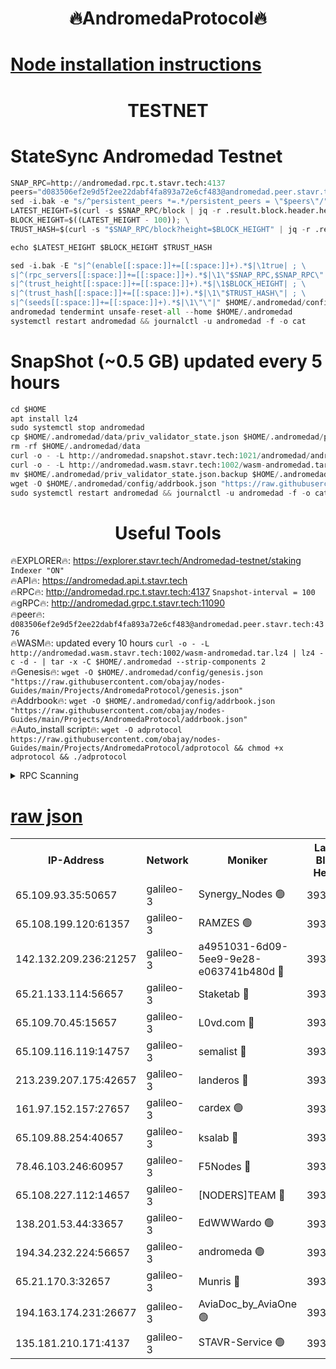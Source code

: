 <h1 align="center"> 🔥AndromedaProtocol🔥</h1>

[Node installation instructions](https://github.com/obajay/nodes-Guides/tree/main/Projects/AndromedaProtocol)
=

<h1 align="center"> TESTNET</h1>

# StateSync Andromedad Testnet
```python
SNAP_RPC=http://andromedad.rpc.t.stavr.tech:4137
peers="d083506ef2e9d5f2ee22dabf4fa893a72e6cf483@andromedad.peer.stavr.tech:4376"
sed -i.bak -e "s/^persistent_peers *=.*/persistent_peers = \"$peers\"/" $HOME/.andromedad/config/config.toml
LATEST_HEIGHT=$(curl -s $SNAP_RPC/block | jq -r .result.block.header.height); \
BLOCK_HEIGHT=$((LATEST_HEIGHT - 100)); \
TRUST_HASH=$(curl -s "$SNAP_RPC/block?height=$BLOCK_HEIGHT" | jq -r .result.block_id.hash)

echo $LATEST_HEIGHT $BLOCK_HEIGHT $TRUST_HASH

sed -i.bak -E "s|^(enable[[:space:]]+=[[:space:]]+).*$|\1true| ; \
s|^(rpc_servers[[:space:]]+=[[:space:]]+).*$|\1\"$SNAP_RPC,$SNAP_RPC\"| ; \
s|^(trust_height[[:space:]]+=[[:space:]]+).*$|\1$BLOCK_HEIGHT| ; \
s|^(trust_hash[[:space:]]+=[[:space:]]+).*$|\1\"$TRUST_HASH\"| ; \
s|^(seeds[[:space:]]+=[[:space:]]+).*$|\1\"\"|" $HOME/.andromedad/config/config.toml
andromedad tendermint unsafe-reset-all --home $HOME/.andromedad
systemctl restart andromedad && journalctl -u andromedad -f -o cat
```
# SnapShot (~0.5 GB) updated every 5 hours
```python
cd $HOME
apt install lz4
sudo systemctl stop andromedad
cp $HOME/.andromedad/data/priv_validator_state.json $HOME/.andromedad/priv_validator_state.json.backup
rm -rf $HOME/.andromedad/data
curl -o - -L http://andromedad.snapshot.stavr.tech:1021/andromedad/andromedad-snap.tar.lz4 | lz4 -c -d - | tar -x -C $HOME/.andromedad --strip-components 2
curl -o - -L http://andromedad.wasm.stavr.tech:1002/wasm-andromedad.tar.lz4 | lz4 -c -d - | tar -x -C $HOME/.andromedad --strip-components 2
mv $HOME/.andromedad/priv_validator_state.json.backup $HOME/.andromedad/data/priv_validator_state.json
wget -O $HOME/.andromedad/config/addrbook.json "https://raw.githubusercontent.com/obajay/nodes-Guides/main/Projects/AndromedaProtocol/addrbook.json"
sudo systemctl restart andromedad && journalctl -u andromedad -f -o cat
```
 <h1 align="center"> Useful Tools</h1>

🔥EXPLORER🔥:    https://explorer.stavr.tech/Andromedad-testnet/staking            `Indexer "ON"` \
🔥API🔥:         https://andromedad.api.t.stavr.tech \
🔥RPC🔥:         http://andromedad.rpc.t.stavr.tech:4137                  `Snapshot-interval = 100` \
🔥gRPC🔥:        http://andromedad.grpc.t.stavr.tech:11090 \
🔥peer🔥:        `d083506ef2e9d5f2ee22dabf4fa893a72e6cf483@andromedad.peer.stavr.tech:4376` \
🔥WASM🔥: updated every 10 hours `curl -o - -L http://andromedad.wasm.stavr.tech:1002/wasm-andromedad.tar.lz4 | lz4 -c -d - | tar -x -C $HOME/.andromedad --strip-components 2` \
🔥Genesis🔥: `wget -O $HOME/.andromedad/config/genesis.json "https://raw.githubusercontent.com/obajay/nodes-Guides/main/Projects/AndromedaProtocol/genesis.json"` \
🔥Addrbook🔥: `wget -O $HOME/.andromedad/config/addrbook.json "https://raw.githubusercontent.com/obajay/nodes-Guides/main/Projects/AndromedaProtocol/addrbook.json"` \
🔥Auto_install script🔥: `wget -O adprotocol https://raw.githubusercontent.com/obajay/nodes-Guides/main/Projects/AndromedaProtocol/adprotocol && chmod +x adprotocol && ./adprotocol`



<details>
<summary>RPC Scanning</summary>

<h2 align="center"> We scan nodes in real time every 4 hours. And we provide the final result of RPC endpoints.
We cannot influence the operation of these nodes in any way. </h2>


```python
If Voting Power is higher than 0 --> then the Node is a validator of the network and may be subject to attack and be a potential threat to the chain.
```
```python
We marked such validators with a red symbol
```

</details>

[raw json](https://rpc-check.androt.stavr.tech/androt/rpcandrot_result.json)
=

<table><tr><th>IP-Address</th><th>Network</th><th>Moniker</th><th>Latest Block Height</th><th>Earliest Block Height</th><th>Catching Up</th><th>Voting Power</th><th>Scan Time</th></tr><tr><td>65.109.93.35:50657</td><td>galileo-3</td><td>Synergy_Nodes 🟢</td><td>3934334</td><td>0</td><td>False</td><td>0</td><td>2023-11-23T08:52:15.165483587UTC</td></tr><tr><td>65.108.199.120:61357</td><td>galileo-3</td><td>RAMZES 🟢</td><td>3934331</td><td>1</td><td>False</td><td>0</td><td>2023-11-23T08:51:55.012520111UTC</td></tr><tr><td>142.132.209.236:21257</td><td>galileo-3</td><td>a4951031-6d09-5ee9-9e28-e063741b480d 🔴</td><td>3934333</td><td>1</td><td>False</td><td>3</td><td>2023-11-23T08:52:10.370366196UTC</td></tr><tr><td>65.21.133.114:56657</td><td>galileo-3</td><td>Staketab 🔴</td><td>3934334</td><td>90001</td><td>False</td><td>2</td><td>2023-11-23T08:52:16.103927765UTC</td></tr><tr><td>65.109.70.45:15657</td><td>galileo-3</td><td>L0vd.com 🔴</td><td>3934334</td><td>659001</td><td>False</td><td>3</td><td>2023-11-23T08:52:14.817743087UTC</td></tr><tr><td>65.109.116.119:14757</td><td>galileo-3</td><td>semalist 🔴</td><td>3934330</td><td>2228721</td><td>False</td><td>1318</td><td>2023-11-23T08:51:46.526427831UTC</td></tr><tr><td>213.239.207.175:42657</td><td>galileo-3</td><td>landeros 🔴</td><td>3934328</td><td>2642001</td><td>False</td><td>72</td><td>2023-11-23T08:51:34.899127747UTC</td></tr><tr><td>161.97.152.157:27657</td><td>galileo-3</td><td>cardex 🟢</td><td>3934334</td><td>2945323</td><td>False</td><td>0</td><td>2023-11-23T08:52:15.500150240UTC</td></tr><tr><td>65.109.88.254:40657</td><td>galileo-3</td><td>ksalab 🔴</td><td>3934330</td><td>3000356</td><td>False</td><td>31919</td><td>2023-11-23T08:51:48.563060949UTC</td></tr><tr><td>78.46.103.246:60957</td><td>galileo-3</td><td>F5Nodes 🔴</td><td>3934334</td><td>3057001</td><td>False</td><td>24</td><td>2023-11-23T08:52:15.744182217UTC</td></tr><tr><td>65.108.227.112:14657</td><td>galileo-3</td><td>[NODERS]TEAM 🔴</td><td>3934328</td><td>3176323</td><td>False</td><td>959616</td><td>2023-11-23T08:51:35.242379594UTC</td></tr><tr><td>138.201.53.44:33657</td><td>galileo-3</td><td>EdWWWardo 🟢</td><td>3934264</td><td>3406335</td><td>False</td><td>0</td><td>2023-11-23T08:51:39.732981105UTC</td></tr><tr><td>194.34.232.224:56657</td><td>galileo-3</td><td>andromeda 🟢</td><td>3934330</td><td>3834330</td><td>False</td><td>0</td><td>2023-11-23T08:51:47.896728393UTC</td></tr><tr><td>65.21.170.3:32657</td><td>galileo-3</td><td>Munris 🔴</td><td>3934332</td><td>3834332</td><td>False</td><td>411</td><td>2023-11-23T08:52:03.933121450UTC</td></tr><tr><td>194.163.174.231:26677</td><td>galileo-3</td><td>AviaDoc_by_AviaOne 🟢</td><td>3934332</td><td>3928001</td><td>False</td><td>0</td><td>2023-11-23T08:52:03.553328715UTC</td></tr><tr><td>135.181.210.171:4137</td><td>galileo-3</td><td>STAVR-Service 🟢</td><td>3934330</td><td>3933601</td><td>False</td><td>0</td><td>2023-11-23T08:51:48.236389655UTC</td></tr></table>
